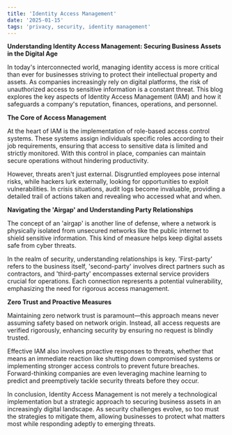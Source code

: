 ```yaml
---
title: 'Identity Access Management'
date: '2025-01-15'
tags: 'privacy, security, identity management'
---
```


**Understanding Identity Access Management: Securing Business Assets in the Digital Age**

In today's interconnected world, managing identity access is more critical than ever for businesses striving to protect their intellectual property and assets. As companies increasingly rely on digital platforms, the risk of unauthorized access to sensitive information is a constant threat. This blog explores the key aspects of Identity Access Management (IAM) and how it safeguards a company's reputation, finances, operations, and personnel.

**The Core of Access Management**

At the heart of IAM is the implementation of role-based access control systems. These systems assign individuals specific roles according to their job requirements, ensuring that access to sensitive data is limited and strictly monitored. With this control in place, companies can maintain secure operations without hindering productivity.

However, threats aren't just external. Disgruntled employees pose internal risks, while hackers lurk externally, looking for opportunities to exploit vulnerabilities. In crisis situations, audit logs become invaluable, providing a detailed trail of actions taken and revealing who accessed what and when.

**Navigating the 'Airgap' and Understanding Party Relationships**

The concept of an 'airgap' is another line of defense, where a network is physically isolated from unsecured networks like the public internet to shield sensitive information. This kind of measure helps keep digital assets safe from cyber threats.

In the realm of security, understanding relationships is key. 'First-party' refers to the business itself, 'second-party' involves direct partners such as contractors, and 'third-party' encompasses external service providers crucial for operations. Each connection represents a potential vulnerability, emphasizing the need for rigorous access management.

**Zero Trust and Proactive Measures**

Maintaining zero network trust is paramount—this approach means never assuming safety based on network origin. Instead, all access requests are verified rigorously, enhancing security by ensuring no request is blindly trusted.

Effective IAM also involves proactive responses to threats, whether that means an immediate reaction like shutting down compromised systems or implementing stronger access controls to prevent future breaches. Forward-thinking companies are even leveraging machine learning to predict and preemptively tackle security threats before they occur.

In conclusion, Identity Access Management is not merely a technological implementation but a strategic approach to securing business assets in an increasingly digital landscape. As security challenges evolve, so too must the strategies to mitigate them, allowing businesses to protect what matters most while responding adeptly to emerging threats.
